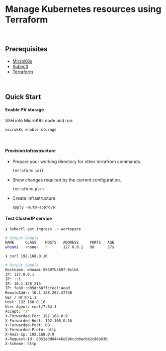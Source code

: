 # Manage Kubernetes resources using Terraform

<br/>

## Prerequisites

- [MicroK8s](https://microk8s.io/)
- [Kubectl](https://kubernetes.io/docs/tasks/tools/)
- [Terraform](https://www.terraform.io/downloads.html)

<br/>

## Quick Start


#### Enable PV storage

SSH into MicroK8s node and run:

```bash
microk8s enable storage
```

<br/>

#### Provision infrastructure

- Prepare your working directory for other terrafrom commands.

  ```
  terraform init
  ```

- Show changes required by the current configuration.

  ```
  terraform plan
  ```

- Create infrastructure.

  ```
  apply -auto-approve
  ```



#### Test ClusterIP service

```bash
❯ kubectl get ingress -n workspace

# Output Sample
NAME     CLASS    HOSTS   ADDRESS     PORTS   AGE
whoami   <none>   *       127.0.0.1   80      37s
```

```bash
❯ curl 192.168.0.16

# Output Sample
Hostname: whoami-55697b469f-9slbk
IP: 127.0.0.1
IP: ::1
IP: 10.1.128.215
IP: fe80::d05d:68ff:fee1:4ead
RemoteAddr: 10.1.128.204:37730
GET / HTTP/1.1
Host: 192.168.0.16
User-Agent: curl/7.64.1
Accept: */*
X-Forwarded-For: 192.168.0.9
X-Forwarded-Host: 192.168.0.16
X-Forwarded-Port: 80
X-Forwarded-Proto: http
X-Real-Ip: 192.168.0.9
X-Request-Id: 8352a0d04446e596ccb0acbb2c86883b
X-Scheme: http
```

